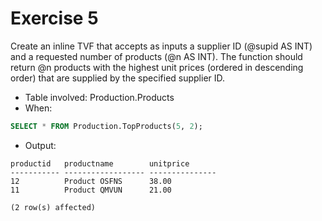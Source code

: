 # Exercise 5

Create an inline TVF that accepts as inputs a supplier ID (@supid AS INT) and a requested number of products (@n AS INT). The function should return @n products with the highest unit prices (ordered in descending order) that are supplied by the specified supplier ID.

* Table involved: Production.Products
* When:

```sql
SELECT * FROM Production.TopProducts(5, 2);
```

* Output:

```
productid   productname        unitprice
----------- ------------------ ---------------
12          Product OSFNS      38.00
11          Product QMVUN      21.00

(2 row(s) affected)
```